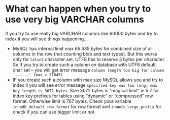 # What can happen when you try to use very big VARCHAR columns


If you try to use really big VARCHAR columns like 60000 bytes and try to index it you will see things happening…

* MySQL has internal limit max 65 535 bytes for combined size of all columns in the row (not counting blob and text types). But this works only for `latin1` character set. UTF8 has to reserve 3 bytes per character. So if you try to create such a column on database with UTF8 default char set – you will get error message `Column length too big for column '......' (max = 21845)`
* IF you create such a column with max size MySQL allows you and try to index it you will see error message `specified key was too long; max key length is 3072 bytes`. Size 3072 bytes is “magical limit” in 5.7 for index key prefixes for tables using “dynamic” or “compressed” row format. Otherwise limit is 767 bytes. Check your variable `innodb_default_row_format` for row format and `innodb_large_prefix` for check if you can use bigger limit or not.
